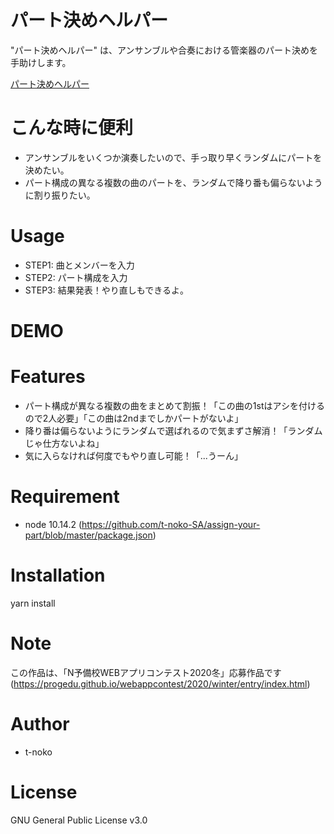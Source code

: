 # パート決めヘルパー

"パート決めヘルパー" は、アンサンブルや合奏における管楽器のパート決めを手助けします。

[パート決めヘルパー](https://protected-brushlands-21043.herokuapp.com/)

# こんな時に便利
- アンサンブルをいくつか演奏したいので、手っ取り早くランダムにパートを決めたい。
- パート構成の異なる複数の曲のパートを、ランダムで降り番も偏らないように割り振りたい。

# Usage
- STEP1: 曲とメンバーを入力
- STEP2: パート構成を入力
- STEP3: 結果発表！やり直しもできるよ。

# DEMO

[](https://protected-brushlands-21043.herokuapp.com/img/intro_v0-01.gif)

# Features

- パート構成が異なる複数の曲をまとめて割振！「この曲の1stはアシを付けるので2人必要」「この曲は2ndまでしかパートがないよ」
- 降り番は偏らないようにランダムで選ばれるので気まずさ解消！「ランダムじゃ仕方ないよね」
- 気に入らなければ何度でもやり直し可能！「...うーん」

# Requirement

* node  10.14.2
(https://github.com/t-noko-SA/assign-your-part/blob/master/package.json)

# Installation

yarn install

# Note

この作品は、「N予備校WEBアプリコンテスト2020冬」応募作品です
(https://progedu.github.io/webappcontest/2020/winter/entry/index.html)

# Author
* t-noko

# License
GNU General Public License v3.0
